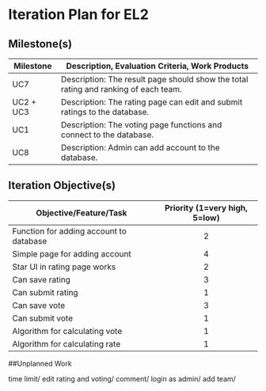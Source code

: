 # Iteration Plan for EL2

## Milestone(s)



| Milestone | Description, Evaluation Criteria, Work Products |
|-----------|-----------------------------------------|
|  UC7  | Description: The result page should show the total rating and ranking of each team.|
|  UC2 + UC3  | Description: The rating page can edit and submit ratings to the database.|
|  UC1  | Description: The voting page functions and connect to the database.|
|  UC8  | Description: Admin can add account to the database.|

## Iteration Objective(s)


| Objective/Feature/Task | Priority (1=very high, 5=low) |
|------------------------|:-----------------------------:|
| Function for adding account to database | 2 |
| Simple page for adding account | 4 |
| Star UI in rating page works | 2 |
| Can save rating | 3 |
| Can submit rating | 1 |
| Can save vote | 3 |
| Can submit vote | 1 |
| Algorithm for calculating vote | 1 |
| Algorithm for calculating rate | 1 |

##Unplanned Work

time limit/
edit rating and voting/
comment/
login as admin/
add team/


